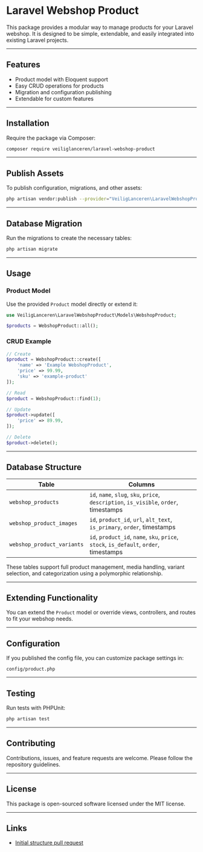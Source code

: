 # Laravel Webshop Product

This package provides a modular way to manage products for your Laravel webshop. It is designed to be simple, extendable, and easily integrated into existing Laravel projects.

---

## Features

- Product model with Eloquent support
- Easy CRUD operations for products
- Migration and configuration publishing
- Extendable for custom features

---

## Installation

Require the package via Composer:

```bash
composer require veiliglanceren/laravel-webshop-product
```

---

## Publish Assets

To publish configuration, migrations, and other assets:

```bash
php artisan vendor:publish --provider="VeiligLanceren\LaravelWebshopProduct\ProductServiceProvider"
```

---

## Database Migration

Run the migrations to create the necessary tables:

```bash
php artisan migrate
```

---

## Usage

### Product Model

Use the provided `Product` model directly or extend it:

```php
use VeiligLanceren\LaravelWebshopProduct\Models\WebshopProduct;

$products = WebshopProduct::all();
```

### CRUD Example

```php
// Create
$product = WebshopProduct::create([
    'name' => 'Example WebshopProduct',
    'price' => 99.99,
    'sku' => 'example-product'
]);

// Read
$product = WebshopProduct::find(1);

// Update
$product->update([
    'price' => 89.99,
]);

// Delete
$product->delete();
```

---

## Database Structure

| Table              | Columns                                                                                  |
|--------------------|-------------------------------------------------------------------------------------------|
| `webshop_products` | `id`, `name`, `slug`, `sku`, `price`, `description`, `is_visible`, `order`, timestamps   |
| `webshop_product_images`   | `id`, `product_id`, `url`, `alt_text`, `is_primary`, `order`, timestamps                 |
| `webshop_product_variants` | `id`, `product_id`, `name`, `sku`, `price`, `stock`, `is_default`, `order`, timestamps  |

These tables support full product management, media handling, variant selection, and categorization using a polymorphic relationship.

---

## Extending Functionality

You can extend the `Product` model or override views, controllers, and routes to fit your webshop needs.

---

## Configuration

If you published the config file, you can customize package settings in:

```
config/product.php
```

---

## Testing

Run tests with PHPUnit:

```bash
php artisan test
```

---

## Contributing

Contributions, issues, and feature requests are welcome. Please follow the repository guidelines.

---

## License

This package is open-sourced software licensed under the MIT license.

---

## Links

- [Initial structure pull request](https://github.com/VeiligLanceren-nl/laravel-webshop-product/pull/1)
